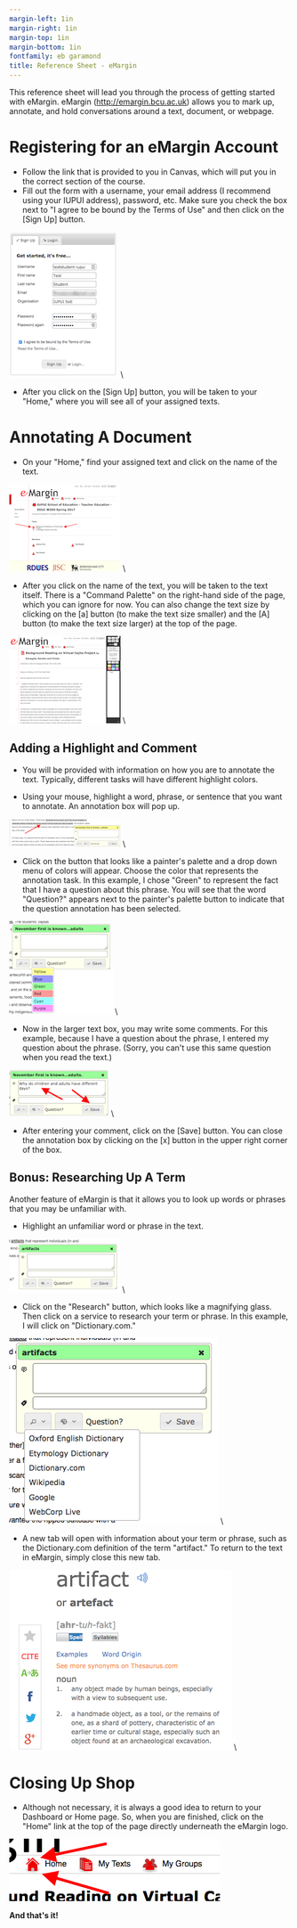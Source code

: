 ```yaml
---
margin-left: 1in
margin-right: 1in
margin-top: 1in
margin-bottom: 1in
fontfamily: eb garamond
title: Reference Sheet - eMargin
---
```


This reference sheet will lead you through the process of getting started with eMargin. eMargin (http://emargin.bcu.ac.uk) allows you to mark up, annotate, and hold conversations around a text, document, or webpage.

# Registering for an eMargin Account

* Follow the link that is provided to you in Canvas, which will put you in the correct section of the course.
* Fill out the form with a username, your email address (I recommend using your IUPUI address), password, etc. Make sure you check the box next to "I agree to be bound by the Terms of Use" and then click on the \[Sign Up\] button.

![](media/reference-emargin/step1.png)
\ 

* After you click on the \[Sign Up\] button, you will be taken to your "Home," where you will see all of your assigned texts.

# Annotating A Document 

* On your "Home," find your assigned text and click on the name of the text.

![](media/reference-emargin/step2.png)
\ 

* After you click on the name of the text, you will be taken to the text itself. There is a "Command Palette" on the right-hand side of the page, which you can ignore for now. You can also change the text size by clicking on the \[a\] button (to make the text size smaller) and the \[A\] button (to make the text size larger) at the top of the page.

![](media/reference-emargin/step3.png)
\ 

## Adding a Highlight and Comment

* You will be provided with information on how you are to annotate the text. Typically, different tasks will have different highlight colors.

* Using your mouse, highlight a word, phrase, or sentence that you want to annotate. An annotation box will pop up.

![](media/reference-emargin/step4.png)
\ 

* Click on the button that looks like a painter's palette and a drop down menu of colors will appear. Choose the color that represents the annotation task. In this example, I chose "Green" to represent the fact that I have a question about this phrase. You will see that the word "Question?" appears next to the painter's palette button to indicate that the question annotation has been selected.

![](media/reference-emargin/step5.png)
\ 

* Now in the larger text box, you may write some comments. For this example, because I have a question about the phrase, I entered my question about the phrase. (Sorry, you can't use this same question when you read the text.)

![](media/reference-emargin/step6.png)
\ 

* After entering your comment, click on the \[Save\] button. You can close the annotation box by clicking on the \[x\] button in the upper right corner of the box.

## Bonus: Researching Up A Term

Another feature of eMargin is that it allows you to look up words or phrases that you may be unfamiliar with.

* Highlight an unfamiliar word or phrase in the text.

![](media/reference-emargin/step7.png)
\ 

* Click on the "Research" button, which looks like a magnifying glass. Then click on a service to research your term or phrase. In this example, I will click on "Dictionary.com."

![](media/reference-emargin/step8.png)
\ 

* A new tab will open with information about your term or phrase, such as the Dictionary.com definition of the term "artifact." To return to the text in eMargin, simply close this new tab.

![](media/reference-emargin/step9.png)
\ 

# Closing Up Shop

* Although not necessary, it is always a good idea to return to your Dashboard or Home page. So, when you are finished, click on the "Home" link at the top of the page directly underneath the eMargin logo.

![](media/reference-emargin/step10.png)

**And that's it!**
